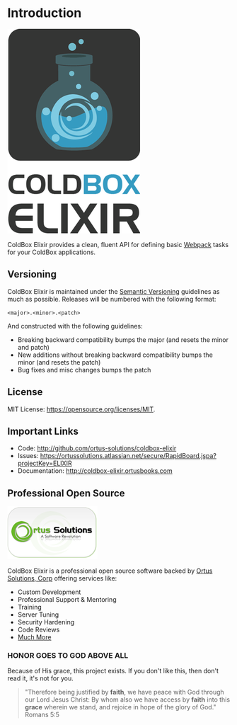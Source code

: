 # Introduction

![Elixir Logo](.gitbook/assets/elixirlogo300.png)

ColdBox Elixir provides a clean, fluent API for defining basic [Webpack](http://webpack.js.org/) tasks for your ColdBox applications.

## Versioning

ColdBox Elixir is maintained under the [Semantic Versioning](http://semver.org) guidelines as much as possible. Releases will be numbered with the following format:

```text
<major>.<minor>.<patch>
```

And constructed with the following guidelines:

* Breaking backward compatibility bumps the major \(and resets the minor and patch\)
* New additions without breaking backward compatibility bumps the minor \(and resets the patch\)
* Bug fixes and misc changes bumps the patch

## License

MIT License: [https:\/\/opensource.org\/licenses\/MIT](https://opensource.org/licenses/MIT).

## Important Links

* Code: [http:\/\/github.com\/ortus-solutions\/coldbox-elixir](http://github.com/ortus-solutions/coldbox-elixir)
* Issues: [https:\/\/ortussolutions.atlassian.net\/secure\/RapidBoard.jspa?projectKey=ELIXIR](https://ortussolutions.atlassian.net/secure/RapidBoard.jspa?projectKey=ELIXIR)
* Documentation: [http:\/\/coldbox-elixir.ortusbooks.com](http://coldbox-elixir.ortusbooks.com)

## Professional Open Source

![Ortus Solutions, Corp](.gitbook/assets/ortussolutions_button.png)

ColdBox Elixir is a professional open source software backed by [Ortus Solutions, Corp](http://www.ortussolutions.com/services) offering services like:

* Custom Development
* Professional Support & Mentoring
* Training
* Server Tuning
* Security Hardening
* Code Reviews
* [Much More](http://www.ortussolutions.com/services)

### HONOR GOES TO GOD ABOVE ALL

Because of His grace, this project exists. If you don't like this, then don't read it, it's not for you.

> "Therefore being justified by **faith**, we have peace with God through our Lord Jesus Christ: By whom also we have access by **faith** into this **grace** wherein we stand, and rejoice in hope of the glory of God." Romans 5:5

